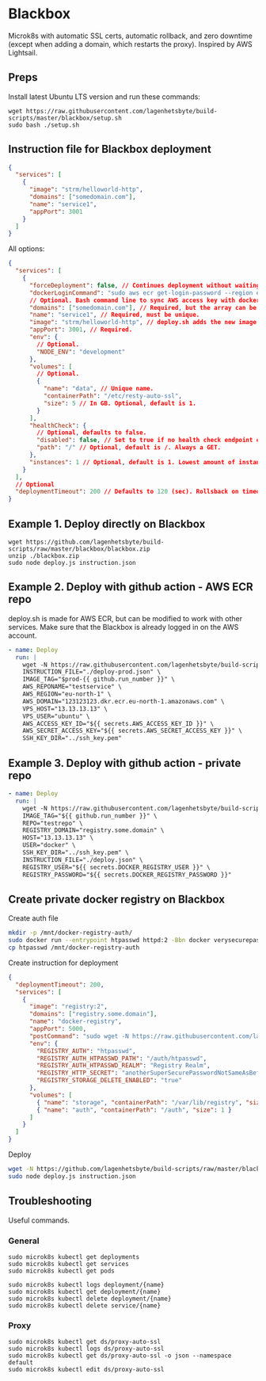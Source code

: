 # Blackbox

Microk8s with automatic SSL certs, automatic rollback, and zero downtime (except when adding a domain, which restarts the proxy). Inspired by AWS Lightsail.

## Preps

Install latest Ubuntu LTS version and run these commands:

```
wget https://raw.githubusercontent.com/lagenhetsbyte/build-scripts/master/blackbox/setup.sh
sudo bash ./setup.sh
```

## Instruction file for Blackbox deployment

```json
{
  "services": [
    {
      "image": "strm/helloworld-http",
      "domains": ["somedomain.com"],
      "name": "service1",
      "appPort": 3001
    }
  ]
}
```

All options:

```json
{
  "services": [
    {
      "forceDeployment": false, // Continues deployment without waiting for current deployment to complete.
      "dockerLoginCommand": "sudo aws ecr get-login-password --region eu-north-1 | sudo docker login --username AWS --password-stdin 123123123.dkr.ecr.eu-north-1.amazonaws.com",
      // Optional. Bash command line to sync AWS access key with docker.
      "domains": ["somedomain.com"], // Required, but the array can be empty for services that doesn't have an endpoint.
      "name": "service1", // Required, must be unique.
      "image": "strm/helloworld-http", // deploy.sh adds the new image here. Otherwise, this field is required. Don't use :latest, it ruins automatic rollback.
      "appPort": 3001, // Required.
      "env": {
        // Optional.
        "NODE_ENV": "development"
      },
      "volumes": [
        // Optional.
        {
          "name": "data", // Unique name.
          "containerPath": "/etc/resty-auto-ssl",
          "size": 5 // In GB. Optional, default is 1.
        }
      ],
      "healthCheck": {
        // Optional, defaults to false.
        "disabled": false, // Set to true if no health check endpoint exists.
        "path": "/" // Optional, default is /. Always a GET.
      },
      "instances": 1 // Optional, default is 1. Lowest amount of instances running at the same time.
    }
  ],
  // Optional  
  "deploymentTimeout": 200 // Defaults to 120 (sec). Rollsback on timeout. Why? Because if a pod fails to start, it can take 30 minutes to change state to failed, which is too long.
}
```

## Example 1. Deploy directly on Blackbox

```
wget https://github.com/lagenhetsbyte/build-scripts/raw/master/blackbox/blackbox.zip
unzip ./blackbox.zip
sudo node deploy.js instruction.json
```

## Example 2. Deploy with github action - AWS ECR repo

deploy.sh is made for AWS ECR, but can be modified to work with other services. Make sure that the Blackbox is already logged in on the AWS account.

```yaml
- name: Deploy
  run: |
    wget -N https://raw.githubusercontent.com/lagenhetsbyte/build-scripts/master/blackbox/deploy.sh && bash deploy.sh \
    INSTRUCTION_FILE="./deploy-prod.json" \
    IMAGE_TAG="$prod-{{ github.run_number }}" \
    AWS_REPONAME="testservice" \
    AWS_REGION="eu-north-1" \
    AWS_DOMAIN="123123123.dkr.ecr.eu-north-1.amazonaws.com" \
    VPS_HOST="13.13.13.13" \
    VPS_USER="ubuntu" \
    AWS_ACCESS_KEY_ID="${{ secrets.AWS_ACCESS_KEY_ID }}" \
    AWS_SECRET_ACCESS_KEY="${{ secrets.AWS_SECRET_ACCESS_KEY }}" \
    SSH_KEY_DIR="../ssh_key.pem"
```

## Example 3. Deploy with github action - private repo

```yaml
- name: Deploy
  run: |
    wget -N https://raw.githubusercontent.com/lagenhetsbyte/build-scripts/master/blackbox/deploy-private.sh && bash deploy-private.sh \    
    IMAGE_TAG="${{ github.run_number }}" \
    REPO="testrepo" \
    REGISTRY_DOMAIN="registry.some.domain" \
    HOST="13.13.13.13" \
    USER="docker" \
    SSH_KEY_DIR="../ssh_key.pem" \
    INSTRUCTION_FILE="./deploy.json" \
    REGISTRY_USER="${{ secrets.DOCKER_REGISTRY_USER }}" \
    REGISTRY_PASSWORD="${{ secrets.DOCKER_REGISTRY_PASSWORD }}"
```

## Create private docker registry on Blackbox

Create auth file

```bash
mkdir -p /mnt/docker-registry-auth/
sudo docker run --entrypoint htpasswd httpd:2 -Bbn docker verysecurepassword > htpasswd
cp htpasswd /mnt/docker-registry-auth
```

Create instruction for deployment

```json
{
  "deploymentTimeout": 200,
  "services": [
    {
      "image": "registry:2",
      "domains": ["registry.some.domain"],
      "name": "docker-registry",
      "appPort": 5000,
      "postCommand": "sudo wget -N https://raw.githubusercontent.com/lagenhetsbyte/build-scripts/master/blackbox/install-registry-cleanup.sh && sudo bash install-registry-cleanup.sh",
      "env": {
        "REGISTRY_AUTH": "htpasswd",
        "REGISTRY_AUTH_HTPASSWD_PATH": "/auth/htpasswd",
        "REGISTRY_AUTH_HTPASSWD_REALM": "Registry Realm",
        "REGISTRY_HTTP_SECRET": "anotherSuperSecurePasswordNotSameAsBefore",
        "REGISTRY_STORAGE_DELETE_ENABLED": "true"
      },
      "volumes": [
        { "name": "storage", "containerPath": "/var/lib/registry", "size": 50 },
        { "name": "auth", "containerPath": "/auth", "size": 1 }
      ]
    }
  ]
}
```

Deploy

```bash
wget -N https://github.com/lagenhetsbyte/build-scripts/raw/master/blackbox/blackbox.zip && unzip -o blackbox.zip
sudo node deploy.js instruction.json
```

## Troubleshooting

Useful commands.

### General

```
sudo microk8s kubectl get deployments
sudo microk8s kubectl get services
sudo microk8s kubectl get pods

sudo microk8s kubectl logs deployment/{name}
sudo microk8s kubectl get deployment/{name}
sudo microk8s kubectl delete deployment/{name}
sudo microk8s kubectl delete service/{name}
```

### Proxy

```
sudo microk8s kubectl get ds/proxy-auto-ssl
sudo microk8s kubectl logs ds/proxy-auto-ssl
sudo microk8s kubectl get ds/proxy-auto-ssl -o json --namespace default
sudo microk8s kubectl edit ds/proxy-auto-ssl
```
